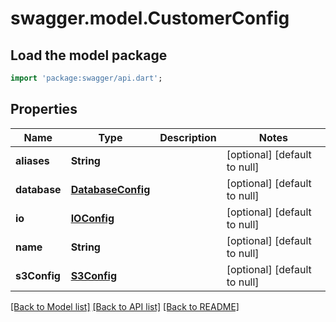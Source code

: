 # swagger.model.CustomerConfig

## Load the model package
```dart
import 'package:swagger/api.dart';
```

## Properties
Name | Type | Description | Notes
------------ | ------------- | ------------- | -------------
**aliases** | **String** |  | [optional] [default to null]
**database** | [**DatabaseConfig**](DatabaseConfig.md) |  | [optional] [default to null]
**io** | [**IOConfig**](IOConfig.md) |  | [optional] [default to null]
**name** | **String** |  | [optional] [default to null]
**s3Config** | [**S3Config**](S3Config.md) |  | [optional] [default to null]

[[Back to Model list]](../README.md#documentation-for-models) [[Back to API list]](../README.md#documentation-for-api-endpoints) [[Back to README]](../README.md)


